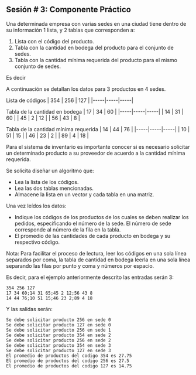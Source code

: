 ## Sesión # 3: Componente Práctico

Una determinada empresa con varias sedes en una ciudad tiene dentro de su información 1
lista, y 2 tablas que corresponden a:

1. Lista con el código del producto.
2. Tabla con la cantidad en bodega del producto para el conjunto de sedes.
3. Tabla con la cantidad mínima requerida del producto para el mismo conjunto de sedes.

Es decir

A continuación se detallan los datos para 3 productos en 4 sedes.

Lista de códigos
| 354 | 256 | 127 |
|-----|-----|-----|

Tabla de la cantidad en bodega
| 17  | 34  | 60  |
|-----|-----|-----|
| 14  | 31  | 60  |
| 45  | 2   | 12  | 
| 56  | 43  | 8   |

Tabla de la cantidad mínima requerida
| 14  | 44  | 76  |
|-----|-----|-----|
| 10  | 51  | 15  |
| 46  | 23  | 2   | 
| 89  | 4   | 18  |

Para el sistema de inventario es importante conocer si es necesario solicitar un determinado
producto a su proveedor de acuerdo a la cantidad mínima requerida.

Se solicita diseñar un algoritmo que:
- Lea la lista de los códigos.
- Lea las dos tablas mencionadas.
- Almacene la lista en un vector y cada tabla en una matriz.

Una vez leídos los datos:
- Indique los códigos de los productos de los cuales se deben realizar los pedidos,
especificando el número de la sede. El número de sede corresponde al número de la
fila en la tabla.
- El promedio de las cantidades de cada producto en bodega y su respectivo código.

Nota: Para facilitar el proceso de lectura, leer los códigos en una sola línea separados por coma, la tabla de 
cantidad en bodega leerla en una sola línea separando las filas por punto y coma y números por espacio.

Es decir, para el ejemplo anteriormente descrito las entradas serán 3:
```
354 256 127
17 34 60;14 31 65;45 2 12;56 43 8
14 44 76;10 51 15;46 23 2;89 4 18
```
Y las salidas serán:
```
Se debe solicitar producto 256 en sede 0
Se debe solicitar producto 127 en sede 0
Se debe solicitar producto 256 en sede 1
Se debe solicitar producto 354 en sede 2
Se debe solicitar producto 256 en sede 2
Se debe solicitar producto 354 en sede 3
Se debe solicitar producto 127 en sede 3
El promedio de productos del codigo 354 es 27.75
El promedio de productos del codigo 256 es 27.5
El promedio de productos del codigo 127 es 14.75
```

